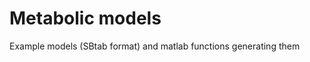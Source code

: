 Metabolic models
================

Example models (SBtab format) and matlab functions generating them
